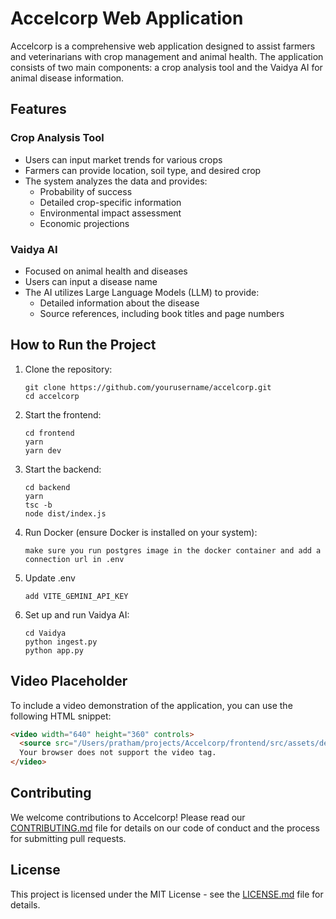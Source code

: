 # Accelcorp Web Application

Accelcorp is a comprehensive web application designed to assist farmers and veterinarians with crop management and animal health. The application consists of two main components: a crop analysis tool and the Vaidya AI for animal disease information.

## Features

### Crop Analysis Tool
- Users can input market trends for various crops
- Farmers can provide location, soil type, and desired crop
- The system analyzes the data and provides:
  - Probability of success
  - Detailed crop-specific information
  - Environmental impact assessment
  - Economic projections

### Vaidya AI
- Focused on animal health and diseases
- Users can input a disease name
- The AI utilizes Large Language Models (LLM) to provide:
  - Detailed information about the disease
  - Source references, including book titles and page numbers

## How to Run the Project

1. Clone the repository:
   ```
   git clone https://github.com/yourusername/accelcorp.git
   cd accelcorp
   ```

2. Start the frontend:
   ```
   cd frontend
   yarn
   yarn dev
   ```

3. Start the backend:
   ```
   cd backend
   yarn
   tsc -b
   node dist/index.js
   ```

4. Run Docker (ensure Docker is installed on your system):
   ```
   make sure you run postgres image in the docker container and add a connection url in .env
   ```
5. Update .env
    ```
    add VITE_GEMINI_API_KEY
    ```

5. Set up and run Vaidya AI:
   ```
   cd Vaidya
   python ingest.py
   python app.py
   ```

## Video Placeholder

To include a video demonstration of the application, you can use the following HTML snippet:

```html
<video width="640" height="360" controls>
  <source src="/Users/pratham/projects/Accelcorp/frontend/src/assets/demo.mp4" type="video/mp4">
  Your browser does not support the video tag.
</video>
```

## Contributing

We welcome contributions to Accelcorp! Please read our [CONTRIBUTING.md](CONTRIBUTING.md) file for details on our code of conduct and the process for submitting pull requests.

## License

This project is licensed under the MIT License - see the [LICENSE.md](LICENSE.md) file for details.



